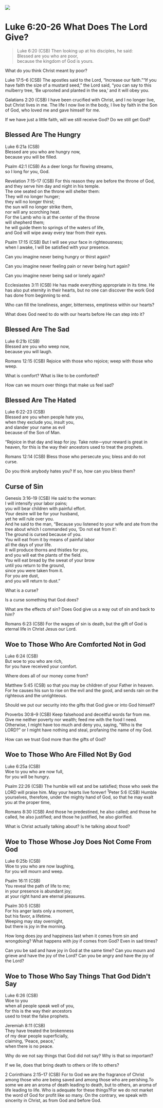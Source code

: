 <img class="intro-right" src="/images/art-luke.jpg">

# Luke 6:20-26 What Does The Lord Give?

>Luke 6:20 (CSB) Then looking up at his disciples, he said:  
>Blessed are you who are poor,  
>because the kingdom of God is yours.

What do you think Christ meant by poor?


Luke 17:5–6 (CSB) The apostles said to the Lord, “Increase our faith.”“If you have faith the size of a mustard seed,” the Lord said, “you can say to this mulberry tree, ‘Be uprooted and planted in the sea,’ and it will obey you.

Galatians 2:20 (CSB) I have been crucified with Christ, and I no longer live, but Christ lives in me. The life I now live in the body, I live by faith in the Son of God, who loved me and gave himself for me.

If we have just a little faith, will we still receive God? Do we still get God?

## Blessed Are The Hungry

Luke 6:21a (CSB)  
Blessed are you who are hungry now,  
because you will be filled.

Psalm 42:1 (CSB)
As a deer longs for flowing streams,  
so I long for you, God.

Revelation 7:15–17 (CSB)
For this reason they are before the throne of God,  
and they serve him day and night in his temple.  
The one seated on the throne will shelter them:  
They will no longer hunger;  
they will no longer thirst;  
the sun will no longer strike them,  
nor will any scorching heat.  
For the Lamb who is at the center of the throne  
will shepherd them;  
he will guide them to springs of the waters of life,  
and God will wipe away every tear from their eyes.  

Psalm 17:15 (CSB)
But I will see your face in righteousness;  
when I awake, I will be satisfied with your presence.

Can you imagine never being hungry or thirst again?

Can you imagine never feeling pain or never being hurt again?

Can you imagine never being sad or lonely again?


Ecclesiastes 3:11 (CSB) He has made everything appropriate in its time. He has also put eternity in their hearts, but no one can discover the work God has done from beginning to end.

Who can fill the loneliness, anger, bitterness, emptiness within our hearts?

What does God need to do with our hearts before He can step into it?

## Blessed Are The Sad

Luke 6:21b (CSB)  
Blessed are you who weep now,  
because you will laugh.

Romans 12:15 (CSB) Rejoice with those who rejoice; weep with those who weep.

What is comfort? What is like to be comforted?

How can we mourn over things that make us feel sad?

## Blessed Are The Hated

Luke 6:22-23 (CSB)  
Blessed are you when people hate you,  
when they exclude you, insult you,  
and slander your name as evil  
because of the Son of Man.

“Rejoice in that day and leap for joy. Take note—your reward is great in heaven, for this is the way their ancestors used to treat the prophets.

Romans 12:14 (CSB) Bless those who persecute you; bless and do not curse.

Do you think anybody hates you? If so, how can you bless them?

## Curse of Sin

Genesis 3:16–19 (CSB) He said to the woman:  
I will intensify your labor pains;  
you will bear children with painful effort.  
Your desire will be for your husband,  
yet he will rule over you.  
And he said to the man, “Because you listened to your wife and ate from the tree about which I commanded you, ‘Do not eat from it’:  
The ground is cursed because of you.  
You will eat from it by means of painful labor  
all the days of your life.  
It will produce thorns and thistles for you,  
and you will eat the plants of the field.  
You will eat bread by the sweat of your brow  
until you return to the ground,  
since you were taken from it.  
For you are dust,  
and you will return to dust.”

What is a curse?

Is a curse something that God does?

What are the effects of sin? Does God give us a way out of sin and back to him?


Romans 6:23 (CSB) For the wages of sin is death, but the gift of God is eternal life in Christ Jesus our Lord.
## Woe to Those Who Are Comforted Not in God

 Luke 6:24 (CSB)  
But woe to you who are rich,  
 for you have received your comfort.

Where does all of our money come from?


Matthew 5:45 (CSB) so that you may be children of your Father in heaven. For he causes his sun to rise on the evil and the good, and sends rain on the righteous and the unrighteous.

Should we put our security into the gifts that God give or into God himself?


   Proverbs 30:8–9 (CSB)
   Keep falsehood and deceitful words far from me. 
   Give me neither poverty nor wealth; 
   feed me with the food I need. 
  Otherwise, I might have too much 
   and deny you, saying, “Who is the LORD?” 
   or I might have nothing and steal, 
   profaning the name of my God.

How can we trust God more than the gifts of God?

## Woe to Those Who Are Filled Not By God

 Luke 6:25a (CSB)  
Woe to you who are now full,  
 for you will be hungry.

   Psalm 22:26 (CSB)
   The humble will eat and be satisfied; 
   those who seek the LORD will praise him. 
   May your hearts live forever!
<sup>
1</sup>Peter 5:6 (CSB) Humble yourselves, therefore, under the mighty hand of God, so that he may exalt you at the proper time,

Romans 8:30 (CSB) And those he predestined, he also called; and those he called, he also justified; and those he justified, he also glorified.

What is Christ actually talking about? Is he talking about food?

## Woe to Those Whose Joy Does Not Come From God

Luke 6:25b (CSB)  
Woe to you who are now laughing,  
for you will mourn and weep.

Psalm 16:11 (CSB)  
You reveal the path of life to me;  
in your presence is abundant joy;  
at your right hand are eternal pleasures.

Psalm 30:5 (CSB)  
For his anger lasts only a moment,  
but his favor, a lifetime.  
Weeping may stay overnight,  
but there is joy in the morning.

How long does joy and happiness last when it comes from sin and wrongdoing? What happens with joy if comes from God? Even in sad times?

Can you be sad and have joy in God at the same time? Can you mourn and grieve and have the joy of the Lord? Can you be angry and have the joy of the Lord?

## Woe to Those Who Say Things That God Didn't Say

Luke 6:26 (CSB)  
Woe to you  
when all people speak well of you,  
for this is the way their ancestors  
used to treat the false prophets.

Jeremiah 8:11 (CSB)  
They have treated the brokenness  
of my dear people superficially,  
claiming, ‘Peace, peace,’  
when there is no peace.

Why do we not say things that God did not say? Why is that so important?

If we lie, does that bring death to others or life to others?


2 Corinthians 2:15–17 (CSB) For to God we are the fragrance of Christ among those who are being saved and among those who are perishing.To some we are an aroma of death leading to death, but to others, an aroma of life leading to life. Who is adequate for these things?For we do not market the word of God for profit like so many. On the contrary, we speak with sincerity in Christ, as from God and before God.
